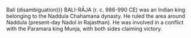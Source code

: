 Bali (disambiguation)}} BALI-RĀJA (r. c. 986-990 CE) was an Indian king belonging to the Naddula Chahamana dynasty. He ruled the area around Naddula (present-day Nadol in Rajasthan). He was involved in a conflict with the Paramara king Munja, with both sides claiming victory.
